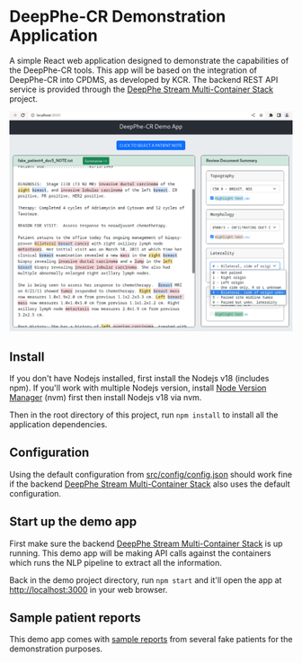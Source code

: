 # DeepPhe-CR Demonstration Application

A simple React web application designed to demonstrate the capabilities of the DeepPhe-CR tools. This app will be based on the integration of DeepPhe-CR into CPDMS, as developed by KCR. The backend REST API service is provided through the [DeepPhe Stream Multi-Container Stack](https://github.com/DeepPhe/dphe-stream-dock) project.

![screenshot of the demo app](demo.png)

## Install

If you don't have Nodejs installed, first install the Nodejs v18 (includes npm). If you'll work with multiple Nodejs version, install [Node Version Manager](https://github.com/nvm-sh/nvm) (nvm) first then install Nodejs v18 via nvm.

Then in the root directory of this project, run `npm install` to install all the application dependencies.

## Configuration

Using the default configuration from [src/config/config.json](src/config/config.json) should work fine if the backend [DeepPhe Stream Multi-Container Stack](https://github.com/DeepPhe/dphe-stream-dock) also uses the default configuration.

## Start up the demo app

First make sure the backend [DeepPhe Stream Multi-Container Stack](https://github.com/DeepPhe/dphe-stream-dock) is up running. This demo app will be making API calls against the containers which runs the NLP pipeline to extract all the information.

Back in the demo project directory, run `npm start` and it'll open the app at [http://localhost:3000](http://localhost:3000) in your web browser.

## Sample patient reports

This demo app comes with [sample reports](reports) from several fake patients for the demonstration purposes.

